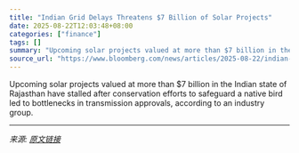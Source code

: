 ```yaml
---
title: "Indian Grid Delays Threatens $7 Billion of Solar Projects"
date: 2025-08-22T12:03:48+08:00
categories: ["finance"]
tags: []
summary: "Upcoming solar projects valued at more than $7 billion in the Indian state of Rajasthan have stalled after conservation efforts to safeguard a native bird led to bottlenecks in transmission approvals,"
source_url: "https://www.bloomberg.com/news/articles/2025-08-22/indian-grid-delays-threatens-7-billion-of-solar-projects"
---
```


Upcoming solar projects valued at more than $7 billion in the Indian state of Rajasthan have stalled after conservation efforts to safeguard a native bird led to bottlenecks in transmission approvals, according to an industry group.

---

*来源: [原文链接](https://www.bloomberg.com/news/articles/2025-08-22/indian-grid-delays-threatens-7-billion-of-solar-projects)*
